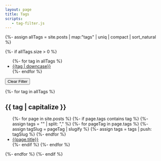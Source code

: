 ```yaml
---
layout: page
title: Tags
scripts:
   - tag-filter.js
---
```

{%- assign allTags = site.posts | map:"tags" | uniq | compact | sort_natural %}

{%- if allTags.size > 0 %}

<div class="page-tags">
   <ul class="tags">
      {%- for tag in allTags %}
      <li class="tag"><a href="#{{ tag | slugify }}" data-tag="{{tag | slugify}}">{{tag | downcase}}</a></li>
      {%- endfor %}
   </ul>
</div>

<div class="filter" data-enabled="false">
   <button type="button">Clear Filter</button>
</div>

   {%- for tag in allTags %}
<section data-tag="{{ tag | slugify }}">
<h2 class="tag" id="{{tag | slugify}}" data-tag="{{tag | slugify}}">{{ tag | capitalize }}</h2>
<ul>
      {%- for page in site.posts %}
         {%- if page.tags contains tag %}
            {%- assign tags = "" | split: "," %}
            {%- for pageTag in page.tags %}
               {%- assign tagSlug = pageTag | slugify %}
               {%- assign tags = tags | push: tagSlug %}
            {%- endfor %}
   <li><a href="{{site.baseurl}}{{page.url}}" data-tags="{{ tags | join: "," }}">{{page.title}}</a></li>
         {%- endif %}
      {%- endfor %}
</ul>
</section>
   {%- endfor %}
{%- endif %}
